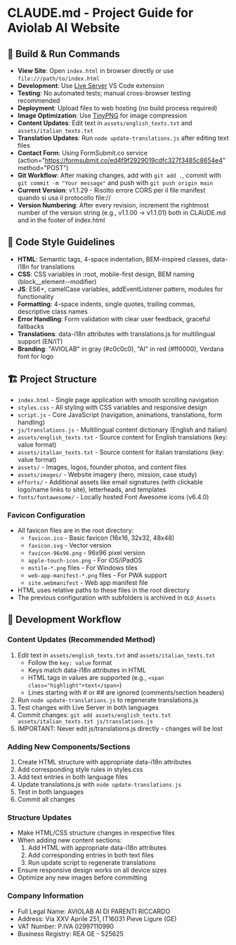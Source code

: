 # CLAUDE.md - Project Guide for Aviolab AI Website

## 🚀 Build & Run Commands
- **View Site**: Open `index.html` in browser directly or use `file:///path/to/index.html`
- **Development**: Use [Live Server](https://marketplace.visualstudio.com/items?itemName=ritwickdey.LiveServer) VS Code extension
- **Testing**: No automated tests; manual cross-browser testing recommended
- **Deployment**: Upload files to web hosting (no build process required)
- **Image Optimization**: Use [TinyPNG](https://tinypng.com/) for image compression
- **Content Updates**: Edit text in `assets/english_texts.txt` and `assets/italian_texts.txt`
- **Translation Updates**: Run `node update-translations.js` after editing text files
- **Contact Form**: Using FormSubmit.co service (action="https://formsubmit.co/ed4f9f2929019cdfc327f3485c8654e4" method="POST")
- **Git Workflow**: After making changes, add with `git add .`, commit with `git commit -m "Your message"` and push with `git push origin main`
- **Current Version**: v1.1.29 - Risolto errore CORS per il file manifest quando si usa il protocollo file://
- **Version Numbering**: After every revision, increment the rightmost number of the version string (e.g., v1.1.00 → v1.1.01) both in CLAUDE.md and in the footer of index.html

## 🎨 Code Style Guidelines
- **HTML**: Semantic tags, 4-space indentation, BEM-inspired classes, data-i18n for translations
- **CSS**: CSS variables in :root, mobile-first design, BEM naming (block__element--modifier)
- **JS**: ES6+, camelCase variables, addEventListener pattern, modules for functionality
- **Formatting**: 4-space indents, single quotes, trailing commas, descriptive class names
- **Error Handling**: Form validation with clear user feedback, graceful fallbacks
- **Translations**: data-i18n attributes with translations.js for multilingual support (EN/IT)
- **Branding**: "AVIOLAB" in gray (#c0c0c0), "AI" in red (#ff0000), Verdana font for logo

## 🏗️ Project Structure
- `index.html` - Single page application with smooth scrolling navigation
- `styles.css` - All styling with CSS variables and responsive design
- `script.js` - Core JavaScript (navigation, animations, translations, form handling)
- `js/translations.js` - Multilingual content dictionary (English and Italian)
- `assets/english_texts.txt` - Source content for English translations (key: value format)
- `assets/italian_texts.txt` - Source content for Italian translations (key: value format)
- `assets/` - Images, logos, founder photos, and content files
- `assets/images/` - Website imagery (hero, mission, case study)
- `efforts/` - Additional assets like email signatures (with clickable logo/name links to site), letterheads, and templates
- `fonts/fontawesome/` - Locally hosted Font Awesome icons (v6.4.0)

### Favicon Configuration
- All favicon files are in the root directory:
  - `favicon.ico` - Basic favicon (16x16, 32x32, 48x48)
  - `favicon.svg` - Vector version
  - `favicon-96x96.png` - 96x96 pixel version
  - `apple-touch-icon.png` - For iOS/iPadOS
  - `mstile-*.png` files - For Windows tiles
  - `web-app-manifest-*.png` files - For PWA support
  - `site.webmanifest` - Web app manifest file
- HTML uses relative paths to these files in the root directory
- The previous configuration with subfolders is archived in `OLD_Assets`

## 📝 Development Workflow

### Content Updates (Recommended Method)
1. Edit text in `assets/english_texts.txt` and `assets/italian_texts.txt`
   - Follow the `key: value` format
   - Keys match data-i18n attributes in HTML
   - HTML tags in values are supported (e.g., `<span class="highlight">text</span>`)
   - Lines starting with # or ## are ignored (comments/section headers)
2. Run `node update-translations.js` to regenerate translations.js
3. Test changes with Live Server in both languages
4. Commit changes: `git add assets/english_texts.txt assets/italian_texts.txt js/translations.js`
5. IMPORTANT: Never edit js/translations.js directly - changes will be lost

### Adding New Components/Sections
1. Create HTML structure with appropriate data-i18n attributes
2. Add corresponding style rules in styles.css
3. Add text entries in both language files
4. Update translations.js with `node update-translations.js`
5. Test in both languages
6. Commit all changes

### Structure Updates
- Make HTML/CSS structure changes in respective files
- When adding new content sections:
  1. Add HTML with appropriate data-i18n attributes
  2. Add corresponding entries in both text files
  3. Run update script to regenerate translations
- Ensure responsive design works on all device sizes
- Optimize any new images before committing

### Company Information
- Full Legal Name: AVIOLAB AI DI PARENTI RICCARDO
- Address: Via XXV Aprile 251, IT16031 Pieve Ligure (GE)
- VAT Number: P.IVA 02997110990
- Business Registry: REA GE - 525625